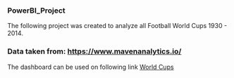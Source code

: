 ### PowerBI_Project

The following project was created to analyze all Football World Cups 1930 - 2014.

### Data taken from: https://www.mavenanalytics.io/

The dashboard can be used on following link [World Cups](https://app.powerbi.com/view?r=eyJrIjoiOTIxZWNlNTgtYzRiNy00MDAxLThjOWItZGYzMWE1NWVkZjJlIiwidCI6IjIxZmU0MTNjLTUzYWItNDJhOS04ZjIzLTY0NzI1MzYzYzIxMiIsImMiOjl9)
